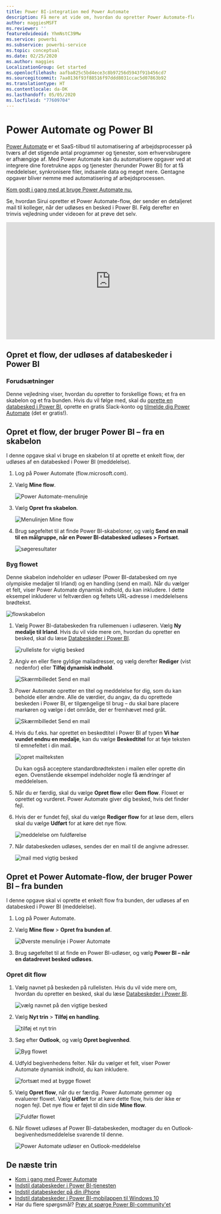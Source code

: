 ```yaml
---
title: Power BI-integration med Power Automate
description: Få mere at vide om, hvordan du opretter Power Automate-flow, der udløses af databeskeder i Power BI.
author: maggiesMSFT
ms.reviewer: ''
featuredvideoid: YhmNstC39Mw
ms.service: powerbi
ms.subservice: powerbi-service
ms.topic: conceptual
ms.date: 02/25/2020
ms.author: maggies
LocalizationGroup: Get started
ms.openlocfilehash: aafba825c5bd4ece3c8b97256d5943f91b456cd7
ms.sourcegitcommit: 7aa0136f93f88516f97ddd8031ccac5d07863b92
ms.translationtype: HT
ms.contentlocale: da-DK
ms.lasthandoff: 05/05/2020
ms.locfileid: "77609704"
---
```

# <a name="power-automate-and-power-bi"></a>Power Automate og Power BI

[Power Automate](https://docs.microsoft.com/power-automate/getting-started) er et SaaS-tilbud til automatisering af arbejdsprocesser på tværs af det stigende antal programmer og tjenester, som erhvervsbrugere er afhængige af. Med Power Automate kan du automatisere opgaver ved at integrere dine foretrukne apps og tjenester (herunder Power BI) for at få meddelelser, synkronisere filer, indsamle data og meget mere. Gentagne opgaver bliver nemme med automatisering af arbejdsprocessen.

[Kom godt i gang med at bruge Power Automate nu.](https://docs.microsoft.com/power-automate/getting-started)

Se, hvordan Sirui opretter et Power Automate-flow, der sender en detaljeret mail til kolleger, når der udløses en besked i Power BI. Følg derefter en trinvis vejledning under videoen for at prøve det selv.

<iframe width="560" height="315" src="https://www.youtube.com/embed/YhmNstC39Mw" frameborder="0" allowfullscreen></iframe>

## <a name="create-a-flow-that-is-triggered-by-a-power-bi-data-alert"></a>Opret et flow, der udløses af databeskeder i Power BI

### <a name="prerequisites"></a>Forudsætninger
Denne vejledning viser, hvordan du opretter to forskellige flows; et fra en skabelon og et fra bunden. Hvis du vil følge med, skal du [oprette en databesked i Power BI](service-set-data-alerts.md), oprette en gratis Slack-konto og [tilmelde dig Power Automate](https://flow.microsoft.com/#home-signup) (det er gratis!).

## <a name="create-a-flow-that-uses-power-bi---from-a-template"></a>Opret et flow, der bruger Power BI – fra en skabelon
I denne opgave skal vi bruge en skabelon til at oprette et enkelt flow, der udløses af en databesked i Power BI (meddelelse).

1. Log på Power Automate (flow.microsoft.com).
2. Vælg **Mine flow**.
   
   ![Power Automate-menulinje](media/service-flow-integration/power-bi-my-flows.png)
3. Vælg **Opret fra skabelon**.
   
    ![Menulinjen Mine flow](media/service-flow-integration/power-bi-template.png)
4. Brug søgefeltet til at finde Power BI-skabeloner, og vælg **Send en mail til en målgruppe, når en Power BI-databesked udløses > Fortsæt**.
   
    ![søgeresultater](media/service-flow-integration/power-bi-flow-alert.png)


### <a name="build-the-flow"></a>Byg flowet
Denne skabelon indeholder en udløser (Power BI-databesked om nye olympiske medaljer til Irland) og en handling (send en mail). Når du vælger et felt, viser Power Automate dynamisk indhold, du kan inkludere.  I dette eksempel inkluderer vi feltværdien og feltets URL-adresse i meddelelsens brødtekst.

![flowskabelon](media/service-flow-integration/power-bi-template1.png)

1. Vælg Power BI-databeskeden fra rullemenuen i udløseren. Vælg **Ny medalje til Irland**. Hvis du vil vide mere om, hvordan du opretter en besked, skal du læse [Databeskeder i Power BI](service-set-data-alerts.md).
   
   ![rulleliste for vigtig besked](media/service-flow-integration/power-bi-trigger-flow.png)
2. Angiv en eller flere gyldige mailadresser, og vælg derefter **Rediger** (vist nedenfor) eller **Tilføj dynamisk indhold**. 
   
   ![Skærmbilledet Send en mail](media/service-flow-integration/power-bi-flow-email.png)

3. Power Automate opretter en titel og meddelelse for dig, som du kan beholde eller ændre. Alle de værdier, du angav, da du oprettede beskeden i Power BI, er tilgængelige til brug – du skal bare placere markøren og vælge i det område, der er fremhævet med gråt. 

   ![Skærmbilledet Send en mail](media/service-flow-integration/power-bi-flow-email-default.png)

1.  Hvis du f.eks. har oprettet en beskedtitel i Power BI af typen **Vi har vundet endnu en medalje**, kan du vælge **Beskedtitel** for at føje teksten til emnefeltet i din mail.

    ![opret mailteksten](media/service-flow-integration/power-bi-flow-message.png)

    Du kan også acceptere standardbrødteksten i mailen eller oprette din egen. Ovenstående eksempel indeholder nogle få ændringer af meddelelsen.

1. Når du er færdig, skal du vælge **Opret flow** eller **Gem flow**.  Flowet er oprettet og vurderet.  Power Automate giver dig besked, hvis det finder fejl.
2. Hvis der er fundet fejl, skal du vælge **Rediger flow** for at løse dem, ellers skal du vælge **Udført** for at køre det nye flow.
   
   ![meddelelse om fuldførelse](media/service-flow-integration/power-bi-flow-running.png)
5. Når databeskeden udløses, sendes der en mail til de angivne adresser.  
   
   ![mail med vigtig besked](media/service-flow-integration/power-bi-flow-email2.png)

## <a name="create-a-power-automate-that-uses-power-bi---from-scratch-blank"></a>Opret et Power Automate-flow, der bruger Power BI – fra bunden
I denne opgave skal vi oprette et enkelt flow fra bunden, der udløses af en databesked i Power BI (meddelelse).

1. Log på Power Automate.
2. Vælg **Mine flow** > **Opret fra bunden af**.
   
   ![Øverste menulinje i Power Automate](media/service-flow-integration/power-bi-my-flows.png)
3. Brug søgefeltet til at finde en Power BI-udløser, og vælg **Power BI – når en datadrevet besked udløses**.

### <a name="build-your-flow"></a>Opret dit flow
1. Vælg navnet på beskeden på rullelisten.  Hvis du vil vide mere om, hvordan du opretter en besked, skal du læse [Databeskeder i Power BI](service-set-data-alerts.md).
   
    ![vælg navnet på den vigtige besked](media/service-flow-integration/power-bi-totalstores2.png)
2. Vælg **Nyt trin** > **Tilføj en handling**.
   
   ![tilføj et nyt trin](media/service-flow-integration/power-bi-new-step.png)
3. Søg efter **Outlook**, og vælg **Opret begivenhed**.
   
   ![Byg flowet](media/service-flow-integration/power-bi-create-event.png)
4. Udfyld begivenhedens felter. Når du vælger et felt, viser Power Automate dynamisk indhold, du kan inkludere.
   
   ![fortsæt med at bygge flowet](media/service-flow-integration/power-bi-flow-event.png)
5. Vælg **Opret flow**, når du er færdig.  Power Automate gemmer og evaluerer flowet. Vælg **Udført** for at køre dette flow, hvis der ikke er nogen fejl.  Det nye flow er føjet til din side **Mine flow**.
   
   ![Fuldfør flowet](media/service-flow-integration/power-bi-flow-running.png)
6. Når flowet udløses af Power BI-databeskeden, modtager du en Outlook-begivenhedsmeddelelse svarende til denne.
   
    ![Power Automate udløser en Outlook-meddelelse](media/service-flow-integration/power-bi-flow-notice.png)

## <a name="next-steps"></a>De næste trin
* [Kom i gang med Power Automate](https://docs.microsoft.com/power-automate/getting-started/)
* [Indstil databeskeder i Power BI-tjenesten](service-set-data-alerts.md)
* [Indstil databeskeder på din iPhone](consumer/mobile/mobile-set-data-alerts-in-the-mobile-apps.md)
* [Indstil databeskeder i Power BI-mobilappen til Windows 10](consumer/mobile/mobile-set-data-alerts-in-the-mobile-apps.md)
* Har du flere spørgsmål? [Prøv at spørge Power BI-community'et](https://community.powerbi.com/)


